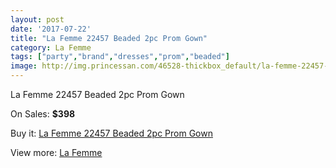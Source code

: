 ```yaml
---
layout: post
date: '2017-07-22'
title: "La Femme 22457 Beaded 2pc Prom Gown"
category: La Femme
tags: ["party","brand","dresses","prom","beaded"]
image: http://img.princessan.com/46528-thickbox_default/la-femme-22457-beaded-2pc-prom-gown.jpg
---
```

La Femme 22457 Beaded 2pc Prom Gown

On Sales: **$398**
<a href="https://www.princessan.com/en/la-femme/21283-la-femme-22457-beaded-2pc-prom-gown.html"><amp-img layout="responsive" width="600" height="600" src="//img.princessan.com/46528-thickbox_default/la-femme-22457-beaded-2pc-prom-gown.jpg" alt="La Femme 22457 Beaded 2pc Prom Gown 0" /></a>
<a href="https://www.princessan.com/en/la-femme/21283-la-femme-22457-beaded-2pc-prom-gown.html"><amp-img layout="responsive" width="600" height="600" src="//img.princessan.com/46530-thickbox_default/la-femme-22457-beaded-2pc-prom-gown.jpg" alt="La Femme 22457 Beaded 2pc Prom Gown 1" /></a>
<a href="https://www.princessan.com/en/la-femme/21283-la-femme-22457-beaded-2pc-prom-gown.html"><amp-img layout="responsive" width="600" height="600" src="//img.princessan.com/46529-thickbox_default/la-femme-22457-beaded-2pc-prom-gown.jpg" alt="La Femme 22457 Beaded 2pc Prom Gown 2" /></a>

Buy it: [La Femme 22457 Beaded 2pc Prom Gown](https://www.princessan.com/en/la-femme/21283-la-femme-22457-beaded-2pc-prom-gown.html "La Femme 22457 Beaded 2pc Prom Gown")

View more: [La Femme](https://www.princessan.com/en/28-la-femme "La Femme")